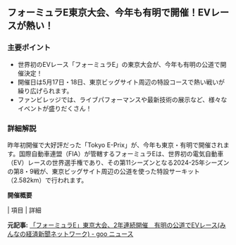 ## フォーミュラE東京大会、今年も有明で開催！EVレースが熱い！

### 主要ポイント

* 世界初のEVレース「フォーミュラE」の東京大会が、今年も有明の公道で開催決定！
* 開催日は5月17日・18日、東京ビッグサイト周辺の特設コースで熱い戦いが繰り広げられます。
* ファンビレッジでは、ライブパフォーマンスや最新技術の展示など、様々なイベントが盛りだくさん！

### 詳細解説

昨年初開催で大好評だった「Tokyo E-Prix」が、今年も東京・有明で開催されます。国際自動車連盟（FIA）が管轄するフォーミュラEは、世界初の電気自動車（EV）レースの世界選手権であり、その第11シーズンとなる2024-25年シーズンの第8・9戦が、東京ビッグサイト周辺の公道を使った特設サーキット（2.582km）で行われます。

**開催概要**

| 項目 | 詳細 

**元記事:** [「フォーミュラE」東京大会、2年連続開催　有明の公道でEVレース(みんなの経済新聞ネットワーク) - goo ニュース](https://news.goo.ne.jp/article/minkei/region/minkei-haneda2456.html)